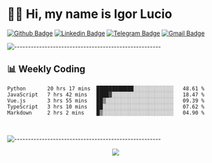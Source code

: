 # :man_technologist: Hi, my name is Igor Lucio

[![Github Badge](https://img.shields.io/badge/-Github-000?style=flat-square&logo=Github&logoColor=white&link=https://github.com/lucasgdb)](https://github.com/iguit0)
[![Linkedin Badge](https://img.shields.io/badge/-LinkedIn-blue?style=flat-square&logo=Linkedin&logoColor=white&link=https://www.linkedin.com/in/igor-lucio-alves/)](https://www.linkedin.com/in/igor-lucio-alves/)
[![Telegram Badge](https://img.shields.io/badge/-Telegram-1ca0f1?style=flat-square&labelColor=1ca0f1&logo=telegram&logoColor=white&link=https://t.me/iguit0)](https://t.me/iguit0)
[![Gmail Badge](https://img.shields.io/badge/-Gmail-c14438?style=flat-square&logo=Gmail&logoColor=white&link=mailto:igorsk89@gmail.com)](mailto:igorsk89@gmail.com)

![-----------------------------------------------------](https://raw.githubusercontent.com/andreasbm/readme/master/assets/lines/colored.png)

## :bar_chart: Weekly Coding

<!--START_SECTION:waka-->
```text
Python       20 hrs 17 mins  ████████████░░░░░░░░░░░░░   48.61 % 
JavaScript   7 hrs 42 mins   ████▓░░░░░░░░░░░░░░░░░░░░   18.47 % 
Vue.js       3 hrs 55 mins   ██▒░░░░░░░░░░░░░░░░░░░░░░   09.39 % 
TypeScript   3 hrs 10 mins   ██░░░░░░░░░░░░░░░░░░░░░░░   07.62 % 
Markdown     2 hrs 2 mins    █▒░░░░░░░░░░░░░░░░░░░░░░░   04.90 % 
```
<!--END_SECTION:waka-->
<br>

![-----------------------------------------------------](https://raw.githubusercontent.com/andreasbm/readme/master/assets/lines/colored.png)

<div align="center"><img src="https://github-readme-stats.vercel.app/api?username=iguit0&show_icons=true&count_private=true&theme=radical&hide=issues" /></div>
